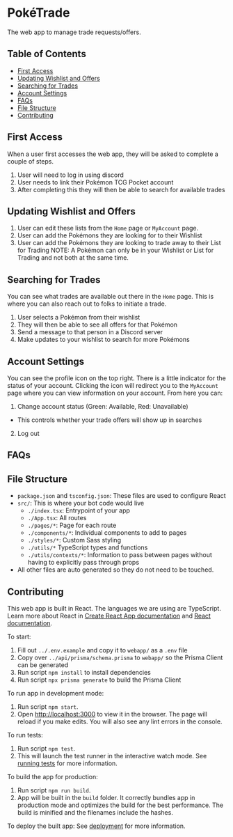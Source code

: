 # PokéTrade
The web app to manage trade requests/offers.

## Table of Contents
- [First Access](#first-access)
- [Updating Wishlist and Offers](#updating-wishlist-and-offers)
- [Searching for Trades](#searching-for-trades)
- [Account Settings](#account-settings)
- [FAQs](#faqs)
- [File Structure](#file-structure)
- [Contributing](#contributing)

## First Access
When a user first accesses the web app, they will be asked to complete a couple of steps.
1. User will need to log in using discord
2. User needs to link their Pokémon TCG Pocket account
3. After completing this they will then be able to search for available trades

## Updating Wishlist and Offers
1. User can edit these lists from the `Home` page or `MyAccount` page.
2. User can add the Pokémons they are looking for to their Wishlist
3. User can add the Pokémons they are looking to trade away to their List for Trading
NOTE: A Pokémon can only be in your Wishlist or List for Trading and not both at the same time.

## Searching for Trades
You can see what trades are available out there in the `Home` page. This is where you can also reach out to folks to initiate a trade.
1. User selects a Pokémon from their wishlist
2. They will then be able to see all offers for that Pokémon
3. Send a message to that person in a Discord server
4. Make updates to your wishlist to search for more Pokémons

## Account Settings
You can see the profile icon on the top right. There is a little indicator for the status of your account.
Clicking the icon will redirect you to the `MyAccount` page where you can view information on your account.
From here you can:
1. Change account status (Green: Available, Red: Unavailable)
  - This controls whether your trade offers will show up in searches
2. Log out

## FAQs


## File Structure
- `package.json` and `tsconfig.json`: These files are used to configure React
- `src/`: This is where your bot code would live
   - `./index.tsx`: Entrypoint of your app
   - `./App.tsx`: All routes
   - `./pages/*`: Page for each route
   - `./components/*`: Individual components to add to pages
   - `./styles/*`: Custom Sass styling
   - `./utils/*` TypeScript types and functions
   - `./utils/contexts/*`: Information to pass between pages without having to explicitly pass through props
- All other files are auto generated so they do not need to be touched.

## Contributing
This web app is built in React.
The languages we are using are TypeScript.
Learn more about React in [Create React App documentation](https://facebook.github.io/create-react-app/docs/getting-started) and [React documentation](https://reactjs.org/).

To start:
1. Fill out `../.env.example` and copy it to `webapp/` as a `.env` file
2. Copy over `../api/prisma/schema.prisma` to `webapp/` so the Prisma Client can be generated
3. Run script `npm install` to install dependencies
4. Run script `npx prisma generate` to build the Prisma Client

To run app in development mode:
1. Run script `npm start`.
2. Open [http://localhost:3000](http://localhost:3000) to view it in the browser.
The page will reload if you make edits.
You will also see any lint errors in the console.

To run tests:
1. Run script `npm test`.
2. This will launch the test runner in the interactive watch mode.
See [running tests](https://facebook.github.io/create-react-app/docs/running-tests) for more information.

To build the app for production:
1. Run script `npm run build`.
2. App will be built in the `build` folder.
It correctly bundles app in production mode and optimizes the build for the best performance.
The build is minified and the filenames include the hashes.

To deploy the built app:
See [deployment](https://facebook.github.io/create-react-app/docs/deployment) for more information.
